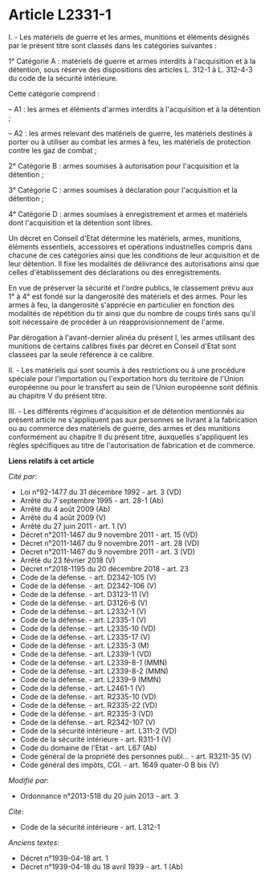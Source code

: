# Article L2331-1

I. - Les matériels de guerre et les armes, munitions et éléments désignés par le présent titre sont classés dans les
catégories suivantes :

1° Catégorie A : matériels de guerre et armes interdits à l'acquisition et à la détention, sous réserve des dispositions des
articles L. 312-1 à L. 312-4-3 du code de la sécurité intérieure.

Cette catégorie comprend :

– A1 : les armes et éléments d'armes interdits à l'acquisition et à la détention ;

– A2 : les armes relevant des matériels de guerre, les matériels destinés à porter ou à utiliser au combat les armes à feu,
les matériels de protection contre les gaz de combat ;

2° Catégorie B : armes soumises à autorisation pour l'acquisition et la détention ;

3° Catégorie C : armes soumises à déclaration pour l'acquisition et la détention ;

4° Catégorie D : armes soumises à enregistrement et armes et matériels dont l'acquisition et la détention sont libres.

Un décret en Conseil d'Etat détermine les matériels, armes, munitions, éléments essentiels, accessoires et opérations
industrielles compris dans chacune de ces catégories ainsi que les conditions de leur acquisition et de leur détention. Il
fixe les modalités de délivrance des autorisations ainsi que celles d'établissement des déclarations ou des enregistrements.

En vue de préserver la sécurité et l'ordre publics, le classement prévu aux 1° à 4° est fondé sur la dangerosité des
matériels et des armes. Pour les armes à feu, la dangerosité s'apprécie en particulier en fonction des modalités de
répétition du tir ainsi que du nombre de coups tirés sans qu'il soit nécessaire de procéder à un réapprovisionnement de
l'arme.

Par dérogation à l'avant-dernier alinéa du présent I, les armes utilisant des munitions de certains calibres fixés par décret
en Conseil d'Etat sont classées par la seule référence à ce calibre.

II. - Les matériels qui sont soumis à des restrictions ou à une procédure spéciale pour l'importation ou l'exportation hors
du territoire de l'Union européenne ou pour le transfert au sein de l'Union européenne sont définis au chapitre V du présent
titre.

III. - Les différents régimes d'acquisition et de détention mentionnés au présent article ne s'appliquent pas aux personnes
se livrant à la fabrication ou au commerce des matériels de guerre, des armes et des munitions conformément au chapitre II du
présent titre, auxquelles s'appliquent les règles spécifiques au titre de l'autorisation de fabrication et de commerce.

**Liens relatifs à cet article**

_Cité par_:

  - Loi n°92-1477 du 31 décembre 1992 - art. 3 (VD)
  - Arrêté du 7 septembre 1995 - art. 28-1 (Ab)
  - Arrêté du 4 août 2009 (Ab)
  - Arrêté du 4 août 2009 (V)
  - Arrêté du 27 juin 2011 - art. 1 (V)
  - Décret n°2011-1467 du 9 novembre 2011 - art. 15 (VD)
  - Décret n°2011-1467 du 9 novembre 2011 - art. 28 (VD)
  - Décret n°2011-1467 du 9 novembre 2011 - art. 3 (VD)
  - Arrêté du 23 février 2018 (V)
  - Décret n°2018-1195 du 20 décembre 2018 - art. 23
  - Code de la défense. - art. D2342-105 (V)
  - Code de la défense. - art. D2342-106 (V)
  - Code de la défense. - art. D3123-11 (V)
  - Code de la défense. - art. D3126-6 (V)
  - Code de la défense. - art. L2332-1 (V)
  - Code de la défense. - art. L2335-1 (V)
  - Code de la défense. - art. L2335-10 (VD)
  - Code de la défense. - art. L2335-17 (V)
  - Code de la défense. - art. L2335-3 (M)
  - Code de la défense. - art. L2339-1 (VD)
  - Code de la défense. - art. L2339-8-1 (MMN)
  - Code de la défense. - art. L2339-8-2 (MMN)
  - Code de la défense. - art. L2339-9 (MMN)
  - Code de la défense. - art. L2461-1 (V)
  - Code de la défense. - art. R2335-10 (VD)
  - Code de la défense. - art. R2335-22 (VD)
  - Code de la défense. - art. R2335-3 (VD)
  - Code de la défense. - art. R2342-107 (V)
  - Code de la sécurité intérieure - art. L311-2 (VD)
  - Code de la sécurité intérieure - art. R311-1 (V)
  - Code du domaine de l'Etat - art. L67 (Ab)
  - Code général de la propriété des personnes publ... - art. R3211-35 (V)
  - Code général des impôts, CGI. - art. 1649 quater-0 B bis (V)

_Modifié par_:

  - Ordonnance n°2013-518 du 20 juin 2013 - art. 3

_Cite_:

  - Code de la sécurité intérieure - art. L312-1

_Anciens textes_:

  - Décret n°1939-04-18 art. 1
  - Décret n°1939-04-18 du 18 avril 1939 - art. 1 (Ab)
